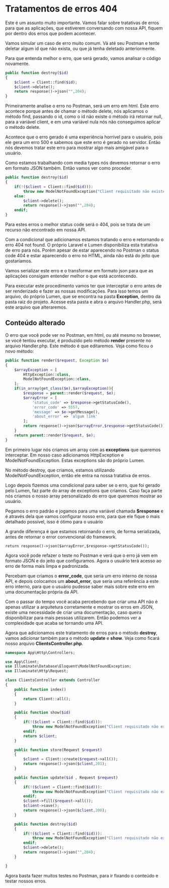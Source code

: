 # Tratamentos de erros 404

Este é um assunto muito importante. Vamos falar sobre tratativas de erros para que as aplicações, que estiverem conversando com nossa API, fiquem por dentro dos erros que podem acontecer.

Vamos simular um caso de erro muito comum. Vá até seu Postman e tente deletar algum id que não exista, ou que já tenha deletado anteriormente.

Para que entenda melhor o erro, que será gerado, vamos analisar o código novamente.

```php
public function destroy($id)
{
    $client = Client::find($id);
    $client->delete();
    return response()->json("",204);
}
```

Primeiramente analise o erro no Postman, será um erro em html. Este erro acontece porque antes de chamar o método delete, nós aplicamos o método find, passando o id, como o id não existe o método irá retornar null, para a variável client, e em uma variável nula nós não conseguimos aplicar o método delete.

Acontece que o erro gerado é uma experiência horrível para o usuário, pois ele gera um erro 500 e sabemos que este erro é gerado no servidor. Então nós devemos tratar este erro para mostrar algo mais amigável para o usuário.

Como estamos trabalhando com media types nós devemos retornar o erro em formato JSON também. Então vamos ver como proceder.

```php
public function destroy($id)
{
    if(!($client = Client::find($id))):
        throw new ModelNotFoundException("Client requisitado não existe");
    else:
        $client->delete();
        return response()->json("",204);
    endif;
}
```

Para estes erros o melhor status code será o 404, pois se trata de um recurso não encontrado em nossa API.

Com a condicional que adicionamos estamos tratando o erro e retornando o erro 404 not found. O próprio Laravel e Lumen disponibiliza esta tratativa de erro para nós. Porém apesar de estar aparecendo no Postman o status code 404 e estar aparecendo o erro no HTML, ainda não está do jeito que gostaríamos.

Vamos serializar este erro e o transformar em formato json para que as aplicações consigam entender melhor o que está acontecendo.

Para executar este procedimento vamos ter que interceptar o erro antes de ser renderizado e fazer as nossas modificações. Para isso temos um arquivo, do próprio Lumen, que se encontra na pasta **Exception**, dentro da pasta raiz do projeto. Acesse esta pasta e abra o arquivo Handler.php, será este arquivo que alteraremos.

## Conteúdo alterado

O erro que você pode ver no Postman, em html, ou até mesmo no browser, se você tentou executar, é produzido pelo método **render** presente no arquivo Handler.php. Este método é que editaremos. Veja como ficou o novo método:

```php
public function render($request, Exception $e)
{
    $arrayException = [
        HttpException::class,
        ModelNotFoundException::class,
    ];
    if(in_array(get_class($e),$arrayException)){
        $response = parent::render($request, $e);
        $arrayError = [
            'status_code' => $response->getStatusCode(),
            'error_code' => 5557,
            'message' => $e->getMessage(),
            'about_error' => 'algum link'
        ];
        return response()->json($arrayError,$response->getStatusCode());
    }
    return parent::render($request, $e);
}
```

Em primeiro lugar nós criamos um array com as **exceptions** que queremos interceptar. Em nosso caso adicionamos HttpException e ModelNotFoundException. Estas exceptions são do próprio Lumen.

No método destroy, que criamos, estamos utilizando ModelNotFoundException, então ele entra na nossa tratativa de erros.

Logo depois fizemos uma condicional para saber se o erro, que foi gerado pelo Lumen, faz parte do array de exceptions que criamos. Caso faça parte nós criamos o nosso array personalizado do erro que queremos mostrar ao usuário.

Pegamos o erro padrão e jogamos para uma variável chamada **$response** e é através dela que vamos configurar nosso erro, para que ele fique o mais detalhado possível, isso é ótimo para o usuário

A grande diferença é que estamos retornando o erro, de forma serializada, antes de retornar o error convencional do framework.

`return response()->json($arrayError,$response->getStatusCode());`

Agora você pode refazer o teste no Postman e verá que o erro já vem em formato JSON e do jeito que configuramos. Agora o usuário terá acesso ao erro de forma mais limpa e padronizada.

Percebam que criamos o **error\_code**, que seria um erro interno de nossa API, e depois colocamos um **about\_error**, que seria uma referência a este erro interno, para que o usuário pudesse saber mais sobre este erro em uma documentação própria da API.

Com o passar do tempo você acaba percebendo que criar uma API não é apenas utilizar a arquitetura corretamente e mostrar os erros em JSON, existe uma necessidade de criar uma documentação, caso queira disponibilizar para mais pessoas utilizarem. Então podemos ver a complexidade que acaba se tornando uma API.

Agora que adicionamos este tratamento de erros para o método **destroy**, vamos adicionar também para o método **update** e **show**. Veja como ficará nosso arquivo **ClientsController.php**.

```php
namespace App\Http\Controllers;

use App\Client;
use Illuminate\Database\Eloquent\ModelNotFoundException;
use Illuminate\Http\Request;

class ClientsController extends Controller
{
    public function index()
    {
        return Client::all();
    }

    public function show($id)
    {
        if(!($client = Client::find($id))):
            throw new ModelNotFoundException("Client requisitado não existe");
        endif;
        return $client;
    }

    public function store(Request $request)
    {
        $client = Client::create($request->all());
        return response()->json($client,201);
    }

    public function update($id , Request $request)
    {
        if(!($client = Client::find($id))):
            throw new ModelNotFoundException("Client requisitado não existe");
        endif;
        $client->fill($request->all());
        $client->save();
        return response()->json($client,200);
    }

    public function destroy($id)
    {
        if(!($client = Client::find($id))):
            throw new ModelNotFoundException("Client requisitado não existe");
        endif;
        $client->delete();
        return response()->json("",204);
    }

}
```

Agora basta fazer muitos testes no Postman, para ir fixando o conteúdo e testar nossos erros.